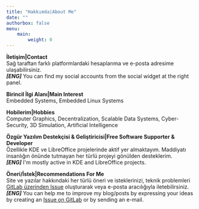 ```yaml
---
title: "Hakkımda|About Me"
date: ""
authorbox: false
menu:
    main:
        weight: 0
---
```


**İletişim|Contact** <br>
Sağ taraftan farklı platformlardaki hesaplarıma ve e-posta adresime ulaşabilirsiniz. <br>
***[ENG]*** You can find my social accounts from the social widget at the right panel.

**Birincil İlgi Alanı|Main Interest** <br>
Embedded Systems, Embedded Linux Systems

**Hobilerim|Hobbies** <br>
Computer Graphics, Decentralization, Scalable Data Systems, Cyber-Security, 3D Simulation, Artificial Intelligence

**Özgür Yazılım Destekçisi & Geliştiricisi|Free Software Supporter & Developer** <br>
Özellikle KDE ve LibreOffice projelerinde aktif yer almaktayım. Maddiyatı insanlığın önünde tutmayan her türlü projeyi gönülden desteklerim.<br>
***[ENG]*** I'm mostly active in KDE and LibreOffice projects.

**Öneri/İstek|Recommendations For Me** <br>
Site ve yazılar hakkındaki her türlü öneri ve isteklerinizi, teknik problemleri [GitLab üzerinden Issue](https://gitlab.com/furkantokac/furkantokac.gitlab.io) oluşturarak veya e-posta aracılığıyla iletebilirsiniz. <br>
***[ENG]*** You can help me to improve my blog/posts by expressing your ideas by creating an [Issue on GitLab](https://gitlab.com/furkantokac/furkantokac.gitlab.io) or by sending an e-mail.
